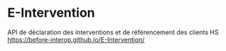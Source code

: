 # E-Intervention
API de déclaration des interventions et de référencement des clients HS
https://before-interop.github.io/E-Intervention/

